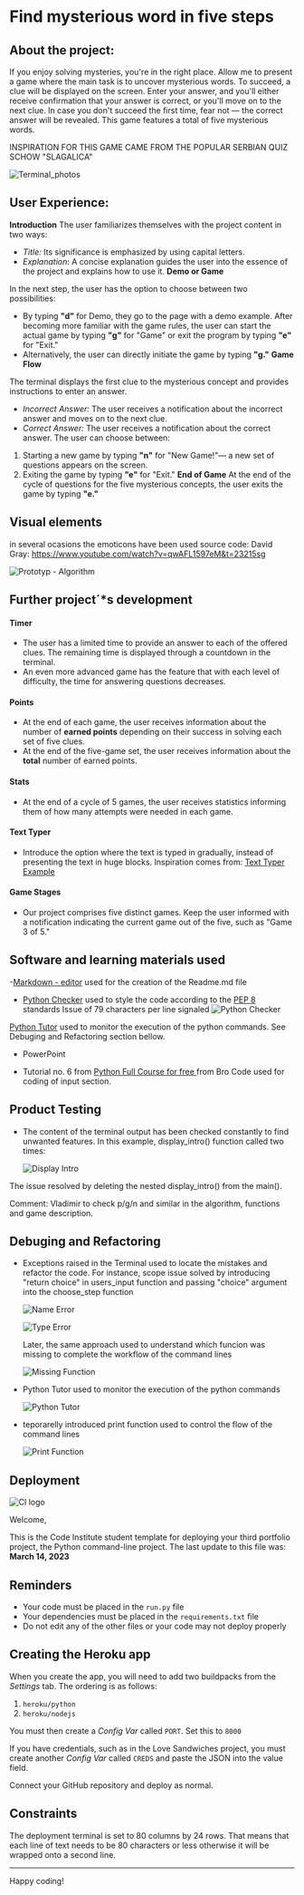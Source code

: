 # Find mysterious word in five steps

## About the project:
If you enjoy solving mysteries, you're in the right place. Allow me to present a game where the main task is to uncover mysterious words. To succeed, a clue will be displayed on the screen. Enter your answer, and you'll either receive confirmation that your answer is correct, or you'll move on to the next clue. In case you don't succeed the first time, fear not — the correct answer will be revealed.
This game features a total of five mysterious words.

INSPIRATION FOR THIS GAME CAME FROM THE POPULAR SERBIAN QUIZ SCHOW "SLAGALICA"

![Terminal_photos](/assets/images/terminal_1.png)

## User Experience:
**Introduction**
The user familiarizes themselves with the project content in two ways:
- *Title:* Its significance is emphasized by using capital letters.
-  *Explanation*: A concise explanation guides the user into the essence of the project and explains how to use it.
**Demo or Game**

In the next step, the user has the option to choose between two possibilities:
- By typing **"d"** for Demo, they go to the page with a demo example. After becoming more familiar with the game rules, the user can start the actual game by typing **"g"** for "Game" or exit the program by typing **"e"** for "Exit."
- Alternatively, the user can directly initiate the game by typing **"g."**
**Game Flow**

The terminal displays the first clue to the mysterious concept and provides instructions to enter an answer.
- *Incorrect Answer:* The user receives a notification about the  incorrect answer and moves on to the next clue.
- *Correct Answer:* The user receives a notification about the correct answer.
The user can choose between:
1. Starting a new game by typing **"n"** for "New Game!"— a new set of questions appears on the screen.
2. Exiting the game by typing **"e"** for "Exit."
**End of Game**
At the end of the cycle of questions for the five mysterious concepts, the user exits the game by typing **"e."**

## Visual elements
in several ocasions the emoticons have been used
source code: David Gray: https://www.youtube.com/watch?v=qwAFL1597eM&t=23215sg

![Prototyp - Algorithm](/assets/images/algorithm.png)

## Further project´\*s development

#### Timer
- The user has a limited time to provide an answer to each of the offered clues. The remaining time is displayed through a countdown in the terminal.
- An even more advanced game has the feature that with each level of difficulty, the time for answering questions decreases.

#### Points
- At the end of each game, the user receives information about the number of **earned points** depending on their success in solving each set of five clues.
- At the end of the five-game set, the user receives information about the **total** number of earned points.

#### Stats
- At the end of a cycle of 5 games, the user receives statistics informing them of how many attempts were needed in each game.

#### Text Typer
- Introduce the option where the text is typed in gradually, instead of presenting the text in huge blocks. Inspiration comes from: [Text Typer Example](https://morgan-adventure-game-82970373e96f.herokuapp.com/)

#### Game Stages
- Our project comprises five distinct games. Keep the user informed with a notification indicating the current game out of the five, such as "Game 3 of 5."

## Software and learning materials used

-[Markdown - editor](https://markdown-editor.github.io/ "Markdown - editor") used for the creation of the Readme.md file

- [Python Checker](https://www.pythonchecker.com/ "Python Checker") used to style the code according to the [PEP 8](http:/https://peps.python.org/pep-0008// "PEP 8") standards
        Issue of 79 characters per line signaled
![Python Checker](/assets/images/pythonchecker.png)

[Python Tutor](https://pythontutor.com/render.html#mode=display "Python Tutor") used to monitor the execution of the python commands. See Debuging and Refactoring section bellow. 



- PowerPoint

- Tutorial no. 6 from [Python Full Course for free ](https://www.youtube.com/watch?v=XKHEtdqhLK8 "Python Full Course for free ") from Bro Code used for coding of input section.



## Product Testing

- The content of the terminal output has been checked constantly to find unwanted features. In this example, display_intro() function called two times:

   ![Display Intro](/assets/images/product_testing.PNG)

The issue resolved by deleting the nested display_intro() from the main().

Comment: Vladimir to check p/g/n and similar in the algorithm, functions and game description.

## Debuging and Refactoring

- Exceptions raised in the Terminal used to locate the mistakes and refactor the code.
    For instance, scope issue solved by introducing "return choice" in users_input function and passing "choice" argument into the choose_step function

    
    ![Name Error](/assets/images/Name_Error.png)
    
    ![Type Error](/assets/images/Type_Error.png)

    Later, the same approach used to understand which funcion was missing to complete the workflow of the command lines

    ![Missing Function](/assets/images/name_error_click_g.PNG)

- Python Tutor used to monitor the execution of the python commands

    ![Python Tutor](/assets/images/python_tutor.PNG)

- teporarelly introduced print function used to control the flow of the command lines

     ![Print Function](/assets/images/using_print_function.PNG)

## Deployment


![CI logo](https://codeinstitute.s3.amazonaws.com/fullstack/ci_logo_small.png)

Welcome,

This is the Code Institute student template for deploying your third portfolio project, the Python command-line project. The last update to this file was: **March 14, 2023**

## Reminders

- Your code must be placed in the `run.py` file
- Your dependencies must be placed in the `requirements.txt` file
- Do not edit any of the other files or your code may not deploy properly

## Creating the Heroku app

When you create the app, you will need to add two buildpacks from the _Settings_ tab. The ordering is as follows:

1. `heroku/python`
2. `heroku/nodejs`

You must then create a _Config Var_ called `PORT`. Set this to `8000`

If you have credentials, such as in the Love Sandwiches project, you must create another _Config Var_ called `CREDS` and paste the JSON into the value field.

Connect your GitHub repository and deploy as normal.

## Constraints

The deployment terminal is set to 80 columns by 24 rows. That means that each line of text needs to be 80 characters or less otherwise it will be wrapped onto a second line.

---

Happy coding!
